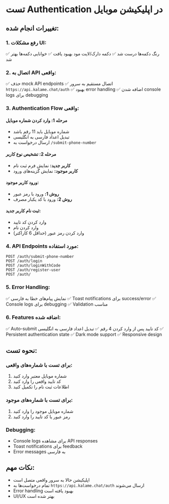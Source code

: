 # تست Authentication در اپلیکیشن موبایل

## تغییرات انجام شده:

### 1. **رفع مشکلات UI:**
✅ رنگ دکمه‌ها درست شد
✅ دکمه دارک/لایت مود بهبود یافت
✅ خوانایی دکمه‌ها بهتر شد

### 2. **اتصال به API واقعی:**
✅ حذف mock API endpoints
✅ اتصال مستقیم به سرور `https://api.kalame.chat/auth`
✅ بهبود error handling
✅ اضافه شدن console logs برای debugging

### 3. **Authentication Flow واقعی:**

#### **مرحله 1: وارد کردن شماره موبایل**
- شماره موبایل باید 11 رقم باشد
- تبدیل اعداد فارسی به انگلیسی
- ارسال درخواست به `/submit-phone-number`

#### **مرحله 2: تشخیص نوع کاربر**
- **کاربر جدید:** نمایش فرم ثبت نام
- **کاربر موجود:** نمایش گزینه‌های ورود

#### **ورود کاربر موجود:**
- **روش 1:** ورود با رمز عبور
- **روش 2:** ورود با کد یکبار مصرف

#### **ثبت نام کاربر جدید:**
- وارد کردن کد تایید
- وارد کردن نام
- وارد کردن رمز عبور (حداقل 6 کاراکتر)

### 4. **API Endpoints مورد استفاده:**

```
POST /auth/submit-phone-number
POST /auth/login
POST /auth/loginWithCode
POST /auth/register-user
POST /auth/
```

### 5. **Error Handling:**
✅ نمایش پیام‌های خطا به فارسی
✅ Toast notifications برای success/error
✅ Console logs برای debugging
✅ Validation مناسب

### 6. **Features اضافه شده:**
✅ Auto-submit کد تایید پس از وارد کردن 4 رقم
✅ تبدیل اعداد فارسی به انگلیسی
✅ Persistent authentication state
✅ Dark mode support
✅ Responsive design

## نحوه تست:

### **برای تست با شماره‌های واقعی:**
1. شماره موبایل معتبر وارد کنید
2. کد تایید واقعی را وارد کنید
3. اطلاعات ثبت نام را تکمیل کنید

### **برای تست با شماره‌های موجود:**
1. شماره موبایل موجود را وارد کنید
2. رمز عبور یا کد تایید را وارد کنید

### **Debugging:**
- Console logs برای مشاهده API responses
- Toast notifications برای feedback
- Error messages به فارسی

## نکات مهم:
- اپلیکیشن حالا به سرور واقعی متصل است
- تمام درخواست‌ها به `https://api.kalame.chat/auth` ارسال می‌شوند
- Error handling بهبود یافته است
- UI/UX بهتر شده است 